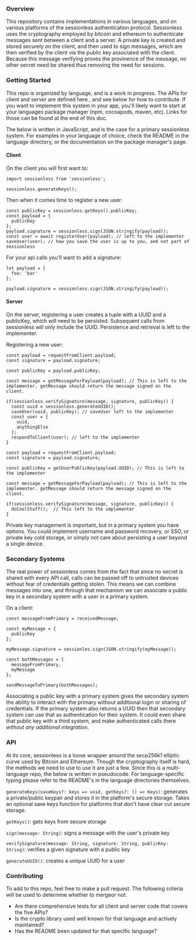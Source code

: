 ### Overview

This repository contains implementations in various languages, and on various platforms of the sessionless authentication protocol. Sessionless uses the cryptography employed by bitcoin and ethereum to authenticate messages sent between a client and a server. A private key is created and stored securely on the client, and then used to sign messages, which are then verified by the client via the public key associated with the client. Because this message verifying proves the provinence of the message, no other secret need be shared thus removing the need for sessions. 

### Getting Started

This repo is organized by language, and is a work in progress. The APIs for client and server are defined here <add link>, and see below for how to contribute. If you want to implement this system in your app, you'll likely want to start at your languages package manager (npm, cocoapods, maven, etc). Links for those can be found at the end of this doc. 

The below is written in JavaScript, and is the case for a primary sessionless system. For examples in your language of choice, check the README in the language directory, or the documentation on the package manager's page. 

#### Client

On the client you will first want to:

```
import sessionless from 'sessionless';

sessionless.generateKeys();
```

Then when it comes time to register a new user:

```
const publicKey = sessionless.getKeys().publicKey;
const payload = {
  publicKey
};
payload.signature = sessionless.sign(JSON.stringify(payload));
const user = await registerUser(payload); // left to the implementer
saveUser(user); // how you save the user is up to you, and not part of sessionless
```

For your api calls you'll want to add a signature:
```
let payload = {
  foo: 'bar'
};

payload.signature = sessionless.sign(JSON.stringify(payload));
```

#### Server

On the server, registering a user creates a tuple with a UUID and a publicKey, which will need to be persisted.
Subsequent calls from sessionless will only include the UUID. Persistence and retrieval is left to the implementer.

Registering a new user:

```
const payload = requestFromClient.payload;
const signature = payload.signature;

const publicKey = payload.publicKey;

const message = getMessageForPayload(payload); // This is left to the implementer. getMessage should return the message signed on the client.

if(sessionless.verifySignature(message, signature, publicKey)) {
  const uuid = sessionless.generateUUID();
  saveUser(uuid, publicKey); // saveUser left to the implementer
  const user = {
    uuid, 
    anythingElse
  };
  respondToClient(user); // left to the implementer
}
```

```
const payload = requestFromClient.payload;
const signature = payload.signature;

const publicKey = getUserPublicKey(payload.UUID); // This is left to the implementer

const message = getMessageForPayload(payload); // This is left to the implementer. getMessage should return the message signed on the client.

if(sessionless.verifySignature(message, signature, publicKey)) {
  doCoolStuff();  // This left to the implementer
}
```

Private key management is important, but in a primary system you have options. You could implement username and password recovery, or SSO, or private key cold storage, or simply not care about persisting a user beyond a single device. 

### Secondary Systems

The real power of sessionless comes from the fact that since no secret is shared with every API call, calls can be passed off to untrusted devices without fear of credentials getting stolen. This means we can combine messages into one, and through that mechanism we can associate a public key in a secondary system with a user in a primary system. 

On a client:

```
const messageFromPrimary = receivedMessage;

const myMessage = {
  publicKey
};

myMessage.signature = sessionles.sign(JSON.stringify(myMessage));

const bothMessages = {
  messageFromPrimary,
  myMessage
};

sendMessageToPrimary(bothMessages);
```

Associating a public key with a primary system gives the secondary system the ability to interact with the primary without additional login or sharing of credentials. If the primary system also returns a UUID then that secondary system can use that as authentication for their system. It could even share that public key with a third system, and make authenticated calls there _without any additional integration_. 

### API

At its core, sessionless is a loose wrapper around the secp256k1 elliptic curve used by Bitcoin and Ethereum. Though the cryptography itself is hard, the methods we need to use to use it are just a few. Since this is a multi-language repo, the below is written in pseudocode. For language-specific typing please refer to the README's in the language directories themselves. 

`generateKeys(saveKeys?: keys => void, getKeys?: () => Keys)`: generates a private/public keypair and stores it in the platform's secure storage. Takes an optional save keys function for platforms that don't have clear cut secure storage. 

`getKeys()`: gets keys from secure storage

`sign(message: String)`: signs a message with the user's private key 

`verifySignature(message: String, signature: String, publicKey: String)`: verifies a given signature with a public key

`generateUUID()`: creates a unique UUID for a user 

### Contributing

To add to this repo, feel free to make a pull request. The following criteria will be used to determine whether to mergeor not:

* Are there comprehensive tests for all client and server code that covers the five APIs?
* Is the crypto library used well known for that language and actively maintained?
* Has the README been updated for that specific language?
